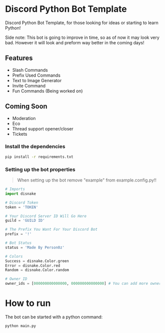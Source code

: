 

# Discord Python Bot Template

Discord Python Bot Template, for those looking for ideas or starting to learn Python!

Side note: This bot is going to improve in time, so as of now it may look very bad. However it will look and preform way better in the coming days!

## Features

- Slash Commands
- Prefix Used Commands
- Text to Image Generator
- Invite Command
- Fun Commands (Being worked on)

## Coming Soon

- Moderation
- Eco
- Thread support opener/closer
- Tickets

### Install the dependencies

```sh
pip install -r requirements.txt
```

### Setting up the bot properties

> When setting up the bot remove "example" from example.config.py!!

```python
# Imports
import disnake

# Discord Token
token = 'TOKEN'

# Your Discord Server ID Will Go Here 
guild = 'GUILD ID'

# The Prefix You Want For Your Discord Bot
prefix = '!'

# Bot Status
status = 'Made By Person0z'

# Colors
Success = disnake.Color.green
Error = disnake.Color.red
Random = disnake.Color.random

# Owner ID
owner_ids = [000000000000000, 000000000000000] # You can add more owner ids by adding a comma and the id
```

# How to run
The bot can be started with a python command:
```sh
python main.py
```
